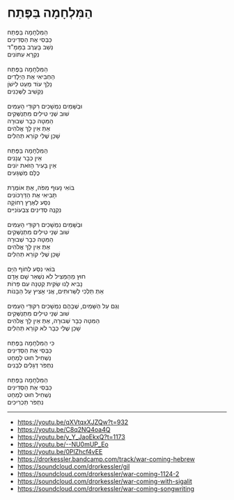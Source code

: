 # הַמִּלְחָמָה בַּפֶּתַח

הַמִּלְחָמָה בַּפֶּתַח \
כַּבְּסִי אֶת הַסְּדִינִים \
נֵשֵׁב בָּעֶרֶב בַּמָּמָ"ד \
נִקְרָא עִתּוֹנִים \
\
הַמִּלְחָמָה בַּפֶּתַח \
הַחְבִּיאִי אֶת הַיְלָדִים \
נֵלֵךְ עוֹד מְעַט לִישֹׁן \
נַקְשִׁיב לַשְּׁכֵנִים \
\
וּבַשָּׁמַיִם נִמְשָׁכִים רִקּוּדֵי הָעַמִּים \
שׁוּב שְׁנֵי טִילִים מִתְנַשְּׁקִים \
הַמִּטָּה כְּבָר שְׁבוּרָה \
אַתְּ אֵין לָךְ אֱלֹהִים \
שָׁכֵן שֶׁלִּי קוֹרֵא תְּהִלִּים \
\
הַמִּלְחָמָה בַּפֶּתַח \
אֵין כְּבָר עֲנָנִים \
אֵין בָּעִיר הַזֹּאת יוֹנִים \
כֻּלָּם מְשֻׁגָּעִים \
\
בּוֹאִי נָעוּף מִפֹּה, אַתְּ אוֹמֶרֶת \
תָּבִיאִי אֶת הַדַּרְכּוֹנִים \
נִסַּע לְאֶרֶץ רְחוֹקָה \
נִקְנֶה סְדִינִים צִבְעוֹנִיִּים\
\
וּבַשָּׁמַיִם נִמְשָׁכִים רִקּוּדֵי הָעַמִּים\
שׁוּב שְׁנֵי טִילִים מִתְנַשְּׁקִים \
הַמִּטָּה כְּבָר שְׁבוּרָה\
אַתְּ אֵין לָךְ אֱלֹהִים \
שָׁכֵן שֶׁלִּי קוֹרֵא תְּהִלִּים \
\
בּוֹאִי נִסַּע לְחוֹף הַיָּם \
חוּץ מֵהַמַּצִּיל לֹא נִשְׁאַר שָׁם אָדָם \
נָבִיא לָנוּ שַׂקִּית קְטַנָּה עִם פֵּרוֹת \
אַתְּ תֵּלְכִי לַשֵּׁרוּתִים, אֲנִי אָצִיץ עַל הַבָּנוֹת \
\
וְגַם עַל הַשָּׁמַיִם, שֶׁבָּהֶם נִמְשָׁכִים רִקּוּדֵי הָעַמִּים \
שׁוּב שְׁנֵי טִילִים מִתְנַשְּׁקִים \
הַמִּטָּה כְּבָר שְׁבוּרָה, אַתְּ אֵין לָךְ אֱלֹהִים \
שָׁכֵן שֶׁלִּי כְּבָר לֹא קוֹרֵא תְּהִלִּים \
\
כִּי הַמִּלְחָמָה בַּפֶּתַח \
כַּבְּסִי אֶת הַסְּדִינִים \
נַשְׁחִיל חוּט לְמַחַט \
נִתְפֹּר דְּגָלִים לְבָנִים \
\
הַמִּלְחָמָה בַּפֶּתַח \
כַּבְּסִי אֶת הַסְּדִינִים \
נַשְׁחִיל חוּט לְמַחַט \
נִתְפֹּר תַּכְרִיכִים

---
- https://youtu.be/qXVtqxXJZQw?t=932
- https://youtu.be/C8q2NQ4oa4Q
- https://youtu.be/y_Y_JaoEkxQ?t=1173
- https://youtu.be/--NU0mUP_Eo
- https://youtu.be/0PlZhcf4vEE
- https://drorkessler.bandcamp.com/track/war-coming-hebrew
- https://soundcloud.com/drorkessler/gil
- https://soundcloud.com/drorkessler/war-coming-1124-2
- https://soundcloud.com/drorkessler/war-coming-with-sigalit
- https://soundcloud.com/drorkessler/war-coming-songwriting
